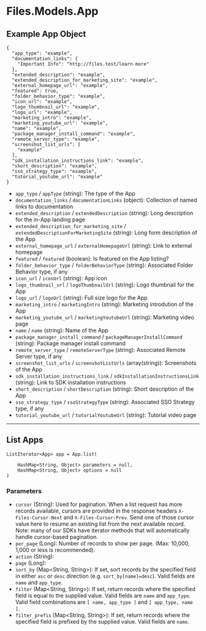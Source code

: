 # Files.Models.App

## Example App Object

```
{
  "app_type": "example",
  "documentation_links": {
    "Important Info": "http://files.test/learn-more"
  },
  "extended_description": "example",
  "extended_description_for_marketing_site": "example",
  "external_homepage_url": "example",
  "featured": true,
  "folder_behavior_type": "example",
  "icon_url": "example",
  "logo_thumbnail_url": "example",
  "logo_url": "example",
  "marketing_intro": "example",
  "marketing_youtube_url": "example",
  "name": "example",
  "package_manager_install_command": "example",
  "remote_server_type": "example",
  "screenshot_list_urls": [
    "example"
  ],
  "sdk_installation_instructions_link": "example",
  "short_description": "example",
  "sso_strategy_type": "example",
  "tutorial_youtube_url": "example"
}
```

* `app_type` / `appType`  (string): The type of the App
* `documentation_links` / `documentationLinks`  (object): Collection of named links to documentation
* `extended_description` / `extendedDescription`  (string): Long description for the in-App landing page
* `extended_description_for_marketing_site` / `extendedDescriptionForMarketingSite`  (string): Long form description of the App
* `external_homepage_url` / `externalHomepageUrl`  (string): Link to external homepage
* `featured` / `featured`  (boolean): Is featured on the App listing?
* `folder_behavior_type` / `folderBehaviorType`  (string): Associated Folder Behavior type, if any
* `icon_url` / `iconUrl`  (string): App icon
* `logo_thumbnail_url` / `logoThumbnailUrl`  (string): Logo thumbnail for the App
* `logo_url` / `logoUrl`  (string): Full size logo for the App
* `marketing_intro` / `marketingIntro`  (string): Marketing introdution of the App
* `marketing_youtube_url` / `marketingYoutubeUrl`  (string): Marketing video page
* `name` / `name`  (string): Name of the App
* `package_manager_install_command` / `packageManagerInstallCommand`  (string): Package manager install command
* `remote_server_type` / `remoteServerType`  (string): Associated Remote Server type, if any
* `screenshot_list_urls` / `screenshotListUrls`  (array(string)): Screenshots of the App
* `sdk_installation_instructions_link` / `sdkInstallationInstructionsLink`  (string): Link to SDK installation instructions
* `short_description` / `shortDescription`  (string): Short description of the App
* `sso_strategy_type` / `ssoStrategyType`  (string): Associated SSO Strategy type, if any
* `tutorial_youtube_url` / `tutorialYoutubeUrl`  (string): Tutorial video page


---

## List Apps

```
ListIterator<App> app = App.list(
    
    HashMap<String, Object> parameters = null,
    HashMap<String, Object> options = null
)
```

### Parameters

* `cursor` (String): Used for pagination.  When a list request has more records available, cursors are provided in the response headers `X-Files-Cursor-Next` and `X-Files-Cursor-Prev`.  Send one of those cursor value here to resume an existing list from the next available record.  Note: many of our SDKs have iterator methods that will automatically handle cursor-based pagination.
* `per_page` (Long): Number of records to show per page.  (Max: 10,000, 1,000 or less is recommended).
* `action` (String): 
* `page` (Long): 
* `sort_by` (Map<String, String>): If set, sort records by the specified field in either `asc` or `desc` direction (e.g. `sort_by[name]=desc`). Valid fields are `name` and `app_type`.
* `filter` (Map<String, String>): If set, return records where the specified field is equal to the supplied value. Valid fields are `name` and `app_type`. Valid field combinations are `[ name, app_type ]` and `[ app_type, name ]`.
* `filter_prefix` (Map<String, String>): If set, return records where the specified field is prefixed by the supplied value. Valid fields are `name`.
